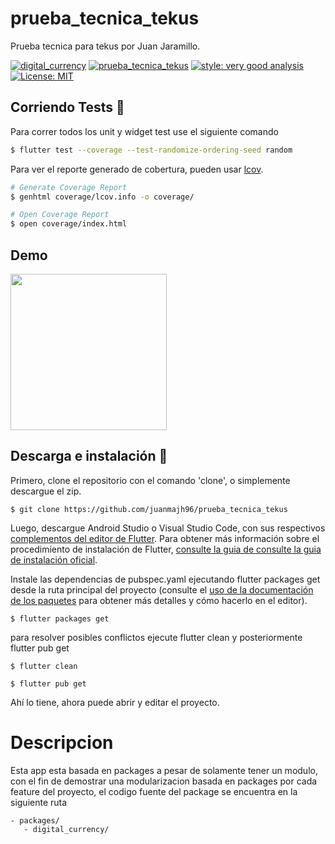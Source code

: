# prueba_tecnica_tekus

Prueba tecnica para tekus por Juan Jaramillo.

[![digital_currency](https://github.com/juanmajh96/prueba_tecnica_tekus/actions/workflows/digital_currency.yaml/badge.svg?branch=digital_currency_v2)](https://github.com/juanmajh96/prueba_tecnica_tekus/actions/workflows/digital_currency.yaml)
[![prueba_tecnica_tekus](https://github.com/juanmajh96/prueba_tecnica_tekus/actions/workflows/main.yaml/badge.svg)](https://github.com/juanmajh96/prueba_tecnica_tekus/actions/workflows/main.yaml)
[![style: very good analysis](https://img.shields.io/badge/style-very_good_analysis-B22C89.svg)](https://pub.dev/packages/very_good_analysis)
[![License: MIT][license_badge]][license_link]



## Corriendo Tests 🧪

Para correr todos los unit y widget test use el siguiente comando

```sh
$ flutter test --coverage --test-randomize-ordering-seed random
```
Para ver el reporte generado de cobertura, pueden usar [lcov](https://github.com/linux-test-project/lcov).

```sh
# Generate Coverage Report
$ genhtml coverage/lcov.info -o coverage/

# Open Coverage Report
$ open coverage/index.html
```

## Demo

 <img src="https://cdn-images-1.medium.com/max/500/1*G9Ti86LxY0uiX-euw8UkVg.gif" width="250">  

## Descarga e instalación  🚀

Primero, clone el repositorio con el comando 'clone', o simplemente descargue el zip.

`$ git clone https://github.com/juanmajh96/prueba_tecnica_tekus`

Luego, descargue Android Studio o Visual Studio Code, con sus respectivos [complementos del editor de Flutter](https://flutter.dev/docs/get-started/editor). Para obtener más información sobre el procedimiento de instalación de Flutter, [consulte la guia de consulte la guia de instalación oficial](https://flutter.dev/).

Instale las dependencias de pubspec.yaml ejecutando flutter packages get desde la ruta principal del proyecto (consulte el [uso de la documentación de los paquetes](https://flutter.dev/docs/development/packages-and-plugins/using-packages#adding-a-package-dependency-to-an-app) para obtener más detalles y cómo hacerlo en el editor).

`$ flutter packages get`

para resolver posibles conflictos ejecute flutter clean y posteriormente flutter pub get

`$ flutter clean` 

`$ flutter pub get`

Ahí lo tiene, ahora puede abrir y editar el proyecto.

# Descripcion

Esta app esta basada en packages a pesar de solamente tener un modulo, con el fin de demostrar una modularizacion basada en packages por cada feature del proyecto, el codigo fuente del package se encuentra en la siguiente ruta

    - packages/
       - digital_currency/



[license_badge]: https://img.shields.io/badge/license-MIT-blue.svg
[license_link]: https://opensource.org/licenses/MIT
